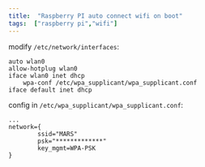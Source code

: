 ```yaml
---
title:  "Raspberry PI auto connect wifi on boot"
tags:  ["raspberry pi","wifi"]
---
```

<!--more-->

modify `/etc/network/interfaces`:
```
auto wlan0
allow-hotplug wlan0
iface wlan0 inet dhcp
    wpa-conf /etc/wpa_supplicant/wpa_supplicant.conf
iface default inet dhcp

```

config in `/etc/wpa_supplicant/wpa_supplicant.conf`:
```
...
network={
        ssid="MARS"
        psk="*************"
        key_mgmt=WPA-PSK
}
```